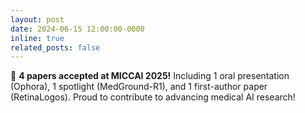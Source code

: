 ```yaml
---
layout: post
date: 2024-06-15 12:00:00-0000
inline: true
related_posts: false
---
```


🎉 **4 papers accepted at MICCAI 2025!** Including 1 oral presentation (Ophora), 1 spotlight (MedGround-R1), and 1 first-author paper (RetinaLogos). Proud to contribute to advancing medical AI research!
